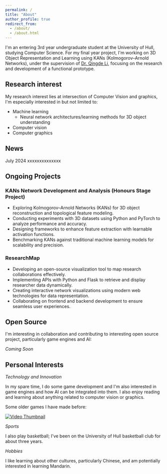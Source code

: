 ```yaml
---
permalink: /
title: "About"
author_profile: true
redirect_from: 
  - /about/
  - /about.html
---
```



I'm an entering 3rd year undergraduate student at the University of Hull, studying Computer Science. For my final year project, I'm working on 3D Object Representation and Learning using KANs (Kolmogorov–Arnold Networks), under the supervision of [Dr. Qingde Li](https://www.hull.ac.uk/staff-directory/Qingde-Li), focusing on the research and development of a functional prototype.

**Research interest** 
------
My research interest lies at intersection of Computer Vision and graphics, I'm especially interested in but not limited to:

- Machine learning
  - Neural network architectures/learning methods for 3D object understanding
- Computer vision
- Computer graphics

**News** 
------
July 2024 xxxxxxxxxxxxxx



**Ongoing Projects**
------
### KANs Network Development and Analysis (Honours Stage Project)
- Exploring Kolmogorov–Arnold Networks (KANs) for 3D object reconstruction and topological feature modeling.
- Conducting experiments with 3D datasets using Python and PyTorch to analyze performance and accuracy.
- Designing frameworks to enhance feature extraction with learnable activation functions.
- Benchmarking KANs against traditional machine learning models for scalability and precision.

### ResearchMap
- Developing an open-source visualization tool to map research collaborations effectively.
- Implementing APIs with Python and Flask to retrieve and display researcher data dynamically.
- Creating interactive network visualizations using modern web technologies for data representation.
- Collaborating on frontend and backend development to ensure seamless user experiences.

**Open Source**
------
I'm interesting in collaboration and contributing to interesting open source project, particularly game engines and AI:

*Coming Soon*

**Personal Interests**
------
*Technology and Innovation*

In my spare time, I do some game development and I'm also interested in game engines and how AI can be integrated into them. I also enjoy reading and learning about anything related to computer vision or graphics.

Some older games I have made before:

[![Video Thumbnail](https://img.youtube.com/vi/IENj1qvceec/0.jpg)](https://www.youtube.com/watch?v=IENj1qvceec)



*Sports*

I also play basketball; I've been on the University of Hull basketball club for about three years.

*Hobbies*

I like learning about other cultures, particularly Chinese, and am potentially interested in learning Mandarin.




